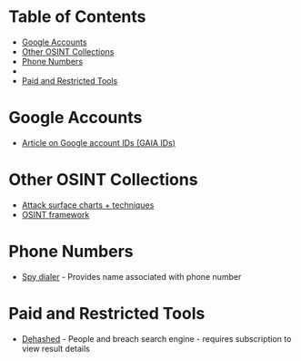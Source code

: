 # Table of Contents

* [Google Accounts](#google-accounts)
* [Other OSINT Collections](#other-osint-collections)
* [Phone Numbers](#phone-numbers)
* 
* [Paid and Restricted Tools](#paid-and-restricted-tools)


# Google Accounts
* [Article on Google account IDs (GAIA IDs)](https://sector035.nl/articles/keeping-a-grip-on-google-ids)

# Other OSINT Collections
* [Attack surface charts + techniques](https://github.com/sinwindie/OSINT)
* [OSINT framework](https://osintframework.com/)

# Phone Numbers
* [Spy dialer](https://www.spydialer.com/) - Provides name associated with phone number

# Paid and Restricted Tools


* [Dehashed](https://dehashed.com/) - People and breach search engine - requires subscription to view result details

